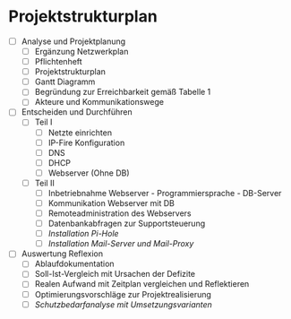 # Projektstrukturplan
- [ ] Analyse und Projektplanung
    - [ ] Ergänzung Netzwerkplan
    - [ ] Pflichtenheft
    - [ ] Projektstrukturplan
    - [ ] Gantt Diagramm
    - [ ] Begründung zur Erreichbarkeit gemäß Tabelle 1
    - [ ] Akteure und Kommunikationswege
- [ ] Entscheiden und Durchführen
    - [ ] Teil I
        - [ ] Netzte einrichten
        - [ ] IP-Fire Konfiguration
        - [ ] DNS
        - [ ] DHCP
        - [ ] Webserver (Ohne DB)
    - [ ] Teil II
        - [ ] Inbetriebnahme Webserver - Programmiersprache - DB-Server
        - [ ] Kommunikation Webserver mit DB
        - [ ] Remoteadministration des Webservers
        - [ ] Datenbankabfragen zur Supportsteuerung
        - [ ] *Installation Pi-Hole*
        - [ ] *Installation Mail-Server und Mail-Proxy*
- [ ] Auswertung Reflexion
    - [ ] Ablaufdokumentation
    - [ ] Soll-Ist-Vergleich mit Ursachen der Defizite
    - [ ] Realen Aufwand mit Zeitplan vergleichen und Reflektieren
    - [ ] Optimierungsvorschläge zur Projektrealisierung
    - [ ] *Schutzbedarfanalyse mit Umsetzungsvarianten*
